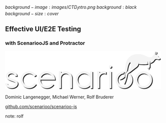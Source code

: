 $background-image:images/CTD_Intro.png$
$background:black$
$background-size:cover$


## Effective UI/E2E Testing

### <span class="noUppercase">with ScenariooJS and Protractor</span>

<img src="images/scenarioo_bright.png">

Dominic Langenegger, Michael Werner, Rolf Bruderer

[github.com/scenarioo/scenarioo-js](https://github.com/scenarioo/scenarioo-js)

note:
rolf